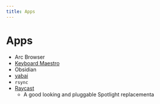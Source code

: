 ```yaml
---
title: Apps
---
```


# Apps
- Arc Browser
- [Keyboard Maestro](/tools/apps/keyboard-maestro.md)
- Obsidian
- [yabai](/tools/apps/yabai.md)
- `rsync`
- [Raycast](https://raycast.com)
	- A good looking and pluggable Spotlight replacementa